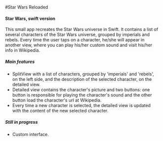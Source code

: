 #Star Wars Reloaded
#### Star Wars, swift version ####
This small app recreates the Star Wars universe in Swift. It contains a list of several characters of the Star Wars universe, grouped by imperials and rebels. Every time the user taps on a character, he/she will appear in another view, where you can play his/her custom sound and visit his/her info in Wikipedia.

##### Main features #####
* SplitView with a list of characters, grouped by 'imperials' and 'rebels', on the left side, and the description of the selected character, on the detailed view.
* Detailed view contains the character's picture and two buttons: one button is responsible for playing the character's sound and the other button load the character's url at Wikipedia.
* Every time a new character is selected, the detailed view is updated with the content of the new selected character.

##### Still in progress #####
* Custom interface.
